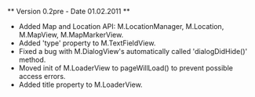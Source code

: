 ** Version 0.2pre - Date 01.02.2011 **

  * Added Map and Location API: M.LocationManager, M.Location, M.MapView, M.MapMarkerView.
  * Added 'type' property to M.TextFieldView.
  * Fixed a bug with M.DialogView's automatically called 'dialogDidHide()' method.
  * Moved init of M.LoaderView to pageWillLoad() to prevent possible access errors.
  * Added title property to M.LoaderView.